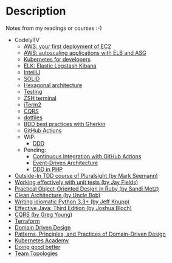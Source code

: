 # Description

Notes from my readings or courses :-)

- CodelyTV
  - [AWS: your first deployment of EC2](aws-ec2-codelytv.md)
  - [AWS: autoscaling applications with ELB and ASG](aws-autoscaling-elb-asg.md)
  - [Kubernetes for developers](kubernetes-for-developers.md)
  - [ELK: Elastic Logstash Kibana](elk-codelytv.md)
  - [IntelliJ](intellij.md)
  - [SOLID](solid-principles-applied.md)
  - [Hexagonal architecture](hexagonal-architecture.md)
  - [Testing](testing.md)
  - [ZSH terminal](zsh-terminal.md)
  - [iTerm2](iterm2.md)
  - [CQRS](cqrs-codelytv.md)
  - [dotfiles](dotfiles-codelytv.md)
  - [BDD best practices with Gherkin](bdd_best_practices_by_codelytv.md)
  - [GitHub Actions](github-actions-codelytv.md)
  - WIP:
    - [DDD](ddd-codelytv.md)
  - Pending:
    - [Continuous Integration with GitHub Actions](https://pro.codely.tv/library/github-actions-de-0-a-integracion-continua/109857/about/)
    - [Event-Driven Architecture](https://pro.codely.tv/library/comunicacion-entre-microservicios-event-driven-architecture/about/)
    - [DDD in PHP](https://pro.codely.tv/library/ddd-en-php/about/)
- [Outside-In TDD course of Pluralsight (by Mark Seemann)](outside-in-tdd-pluralsight.md)
- [Working effectively with unit tests (by Jay Fields)](working-effectively-with-unit-tests.md)
- [Practical Object-Oriented Design in Ruby (by Sandi Metz)](practical-object-oriented-design-in-ruby.md)
- [Clean Architecture (by Uncle Bob)](clean-architecture.md)
- [Writing idiomatic Python 3.3+ (by Jeff Knupp)](writing-idiomatic-python-3.md)
- [Effective Java: Third Edition (by Joshua Bloch)](effective-java-third-edition.md)
- [CQRS (by Greg Young)](cqrs-by-greg-young.md)
- [Terraform](terraform.md)
- [Domain Driven Design](Domain_Driven_Design.md)
- [Patterns, Principles, and Practices of Domain-Driven Design](patterns-principles-practices-ddd.md)
- [Kubernetes Academy](kubernetes-academy.md)
- [Doing good better](doing-good-better.md)
- [Team Topologies](team-topologies.md)
